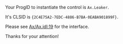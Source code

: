 Your ProgID to instantiate the control is `Ax.Leaker`.

It's CLSID is `{2C4E75A2-7EDC-4886-B7BA-0EABA901899F}`.

Please see [Ax/Ax.idl:19](https://github.com/arizvisa/Ax/tree/master/Ax/Ax.idl#L19) for the interface.

Thanks for your attention!
